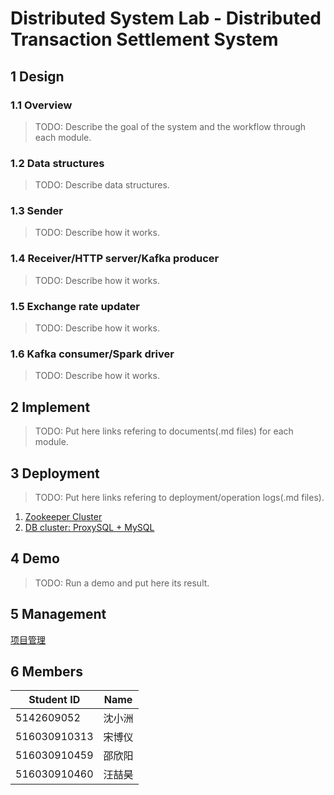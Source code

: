 # Distributed System Lab - Distributed Transaction Settlement System
## 1 Design
### 1.1 Overview

> TODO: Describe the goal of the system and the workflow through each module.

### 1.2 Data structures

> TODO: Describe data structures.

### 1.3 Sender

> TODO: Describe how it works.

### 1.4 Receiver/HTTP server/Kafka producer

> TODO: Describe how it works.

### 1.5 Exchange rate updater

> TODO: Describe how it works.

### 1.6 Kafka consumer/Spark driver

> TODO: Describe how it works.

## 2 Implement

> TODO: Put here links refering to documents(.md files) for each module.

## 3 Deployment

> TODO: Put here links refering to deployment/operation logs(.md files).

1. [Zookeeper Cluster](./doc/zookeeper.md)
2. [DB cluster: ProxySQL + MySQL](./doc/mysql.md)

## 4 Demo

> TODO: Run a demo and put here its result.

## 5 Management

[项目管理](./doc/management.md)

## 6 Members
| Student ID   | Name   |
| ------------ | ------ |
| 5142609052   | 沈小洲 |
| 516030910313 | 宋博仪 |
| 516030910459 | 邵欣阳 |
| 516030910460 | 汪喆昊 |
